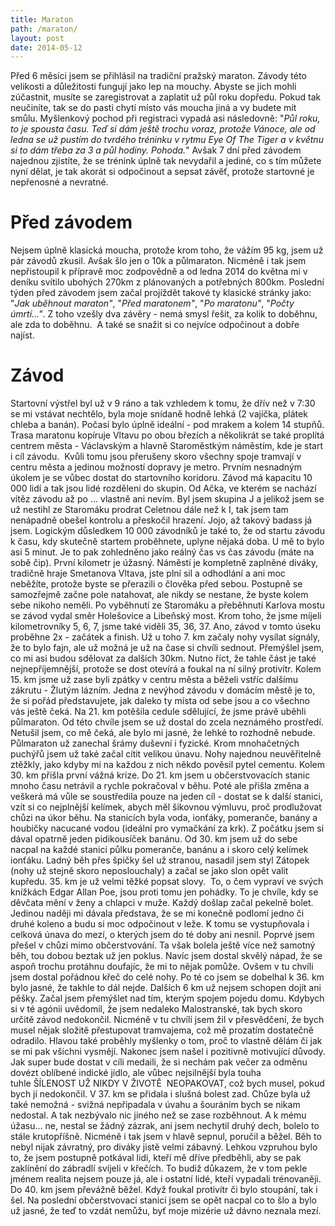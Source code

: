 ```yaml
---
title: Maraton
path: /maraton/
layout: post
date: 2014-05-12
---
```


Před 6 měsíci jsem se přihlásil na tradiční pražský maraton. Závody této velikosti a důležitosti fungují jako lep na mouchy. Abyste se jich mohli zúčastnit, musíte se zaregistrovat a zaplatit už půl roku dopředu. Pokud tak neučiníte, tak se do pasti chytí místo vás moucha jiná a vy budete mít smůlu. Myšlenkový pochod při registraci vypadá asi následovně: "_Půl roku, to je spousta času. Teď si dám ještě trochu voraz, protože Vánoce, ale od ledna se už pustím do tvrdého tréninku v rytmu Eye Of The Tiger a v květnu si to dám třeba za 3 a půl hodiny. Pohoda._" Avšak 7 dní před závodem najednou zjistíte, že se trénink úplně tak nevydařil a jediné, co s tím můžete nyní dělat, je tak akorát si odpočinout a sepsat závěť, protože startovné je nepřenosné a nevratné. 

# Před závodem

Nejsem úplně klasická moucha, protože krom toho, že vážím 95 kg, jsem už pár závodů zkusil. Avšak šlo jen o 10k a půlmaraton. Nicméně i tak jsem nepřistoupil k přípravě moc zodpovědně a od ledna 2014 do května mi v deníku svítilo ubohých 270km z plánovaných a potřebných 800km. Poslední týden před závodem jsem začal projíždět takové ty klasické stránky jako: "_Jak uběhnout maraton"_, "_Před maratonem"_, "_Po maratonu"_, "_Počty úmrtí..."_. Z toho vzešly dva závěry - nemá smysl řešit, za kolik to doběhnu, ale zda to doběhnu.  A také se snažit si co nejvíce odpočinout a dobře najíst. 

# Závod

Startovní výstřel byl už v 9 ráno a tak vzhledem k tomu, že dřív než v 7:30 se mi vstávat nechtělo, byla moje snídaně hodně lehká (2 vajíčka, plátek chleba a banán). Počasí bylo úplně ideální - pod mrakem a kolem 14 stupňů. Trasa maratonu kopíruje Vltavu po obou březích a několikrát se také proplítá centrem města - Václavským a hlavně Staroměstkým náměstím, kde je start i cíl závodu.  Kvůli tomu jsou přerušeny skoro všechny spoje tramvají v centru města a jedinou možností dopravy je metro. Prvním nesnadným úkolem je se vůbec dostat do startovního koridoru. Závod má kapacitu 10 000 lidí a tak jsou lidé rozděleni do skupin. Od Ačka, ve kterém se nachází vítěz závodu až po ... vlastně ani nevím. Byl jsem skupina J a jelikož jsem se už nestihl ze Staromáku prodrat Celetnou dále než k I, tak jsem tam nenápadně obešel kontrolu a přeskočil hrazení. Jojo, až takový badass já jsem. Logickým důsledkem 10 000 závodníků je také to, že od startu závodu k času, kdy skutečně startem proběhnete, uplyne nějaká doba. U mě to bylo asi 5 minut. Je to pak zohledněno jako reálný čas vs čas závodu (máte na sobě čip). První kilometr je úžasný. Náměstí je kompletně zaplněné diváky, tradičně hraje Smetanova Vltava, jste plní sil a odhodlání a ani moc neběžíte, protože byste se přerazili o člověka před sebou. Postupně se samozřejmě začne pole natahovat, ale nikdy se nestane, že byste kolem sebe nikoho neměli. Po vyběhnutí ze Staromáku a přeběhnutí Karlova mostu se závod vydal směr Holešovice a Libeňský most. Krom toho, že jsme míjeli kilometrovníky 5, 6, 7, jsme také viděli 35, 36, 37. Ano, závod v tomto úseku proběhne 2x - začátek a finish. Už u toho 7. km začaly nohy vysílat signály, že to bylo fajn, ale už možná je už na čase si chvíli sednout. Přemýšlel jsem, co mi asi budou sdělovat za dalších 30km. Nutno říct, že tahle část je také nejnepříjemnější, protože se dost otevírá a foukal na ní silný protivítr. Kolem 15. km jsme už zase byli zpátky v centru města a běželi vstříc dalšímu zákrutu - Žlutým lázním. Jedna z nevýhod závodu v domácím městě je to, že si pořád představujete, jak daleko ty místa od sebe jsou a co všechno vás ještě čeká. Na 21. km potěšila cedule sdělující, že jsme právě uběhli půlmaraton. Od této chvíle jsem se už dostal do zcela neznámého prostředí. Netušil jsem, co mě čeká, ale bylo mi jasné, že lehké to rozhodně nebude. Půlmaraton už zanechal šrámy duševní i fyzické. Krom mnohačetných puchýřů jsem už také začal cítit velikou únavu. Nohy najednou neuvěřitelně ztěžkly, jako kdyby mi na každou z nich někdo pověsil pytel cementu. Kolem 30. km přišla první vážná krize. Do 21. km jsem u občerstvovacích stanic mnoho času netrávil a rychle pokračoval v běhu. Poté ale přišla změna a veškerá má vůle se soustředila pouze na jeden cíl - dostat se k další stanici, vzít si co nejplnější kelímek, abych měl šikovnou výmluvu, proč prodlužovat chůzi na úkor běhu. Na stanicích byla voda, ionťáky, pomeranče, banány a houbičky nacucané vodou (ideální pro vymačkání za krk). Z počátku jsem si dával opatrně jeden pidikousíček banánu. Od 30. km jsem už do sebe nacpal na každé stanici půlku pomeranče, banánu a i skoro celý kelímek ionťáku. Ladný běh přes špičky šel už stranou, nasadil jsem styl Zátopek (nohy už stejně skoro neposlouchaly) a začal se jako slon opět valit kupředu. 35\. km je už velmi těžké popsat slovy.  To, o čem vypraví ve svých knížkách Edgar Allan Poe, jsou proti tomu jen pohádky. To je chvíle, kdy se děvčata mění v ženy a chlapci v muže. Každý došlap začal pekelně bolet. Jedinou naději mi dávala představa, že se mi konečně podlomí jedno či druhé koleno a budu si moc odpočinout v leže. K tomu se vystupňovala i celková únava do mezí, o kterých jsem do té doby ani nesnil. Poprvé jsem přešel v chůzi mimo občerstvování. Ta však bolela ještě více než samotný běh, tou dobou beztak už jen poklus. Navíc jsem dostal skvělý nápad, že se aspoň trochu protáhnu doufajíc, že mi to nějak pomůže. Ovšem v tu chvíli jsem dostal pořádnou křeč do celé nohy. Po té co jsem se dobelhal k 36. km bylo jasné, že takhle to dál nejde. Dalších 6 km už nejsem schopen dojít ani pěšky. Začal jsem přemýšlet nad tím, kterým spojem pojedu domu. Kdybych si v té agónii uvědomil, že jsem nedaleko Malostranské, tak bych skoro určitě závod nedokončil. Nicméně v tu chvíli jsem žil v přesvědčení, že bych musel nějak složitě přestupovat tramvajema, což mě prozatím dostatečně odradilo. Hlavou také proběhly myšlenky o tom, proč to vlastně dělám či jak se mi pak všichni vysmějí. Nakonec jsem našel i pozitivně motivující důvody. Jak super bude dostat v cíli medaili, že si nechám pak večer za odměnu dovézt oblíbené indické jídlo, ale vůbec nejsilnější byla touha tuhle ŠÍLENOST UŽ NIKDY V ŽIVOTĚ  NEOPAKOVAT, což bych musel, pokud bych jí nedokončil. V 37. km se přidala i slušná bolest zad. Chůze byla už také nemožná - svižná nepřipadala v úvahu a šouráním bych se nikam nedostal. A tak nezbývalo nic jiného než se zase rozběhnout. A k mému úžasu... ne, nestal se žádný zázrak, ani jsem nechytil druhý dech, bolelo to stále krutopříšně. Nicméně i tak jsem v hlavě sepnul, poručil a běžel. Běh to nebyl nijak závratný, pro diváky jistě velmi zábavný. Lehkou vzpruhou bylo to, že jsem postupně potkával lidi, kteří mě dříve předběhli, aby se pak zaklínění do zábradlí svíjeli v křečích. To budiž důkazem, že v tom pekle jménem realita nejsem pouze já, ale i ostatní lidé, kteří vypadali trénovaněji. Do 40. km jsem převážně běžel. Když foukal protivítr či bylo stoupání, tak i šel. Na poslední občerstvovací stanici jsem se opět nacpal co to šlo a bylo už jasné, že teď to vzdát nemůžu, byť moje mizérie už dávno neznala mezí.
